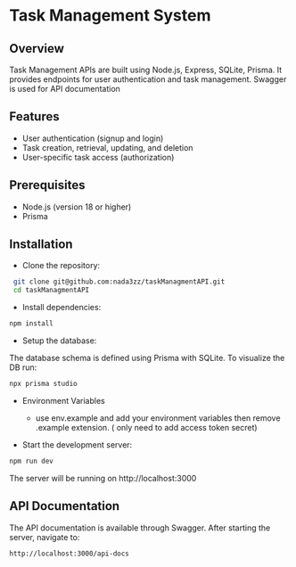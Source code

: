 # Task Management System

## Overview

Task Management APIs are built using Node.js, Express, SQLite, Prisma. It provides endpoints for user authentication and task management. Swagger is used for API documentation

## Features
- User authentication (signup and login)
- Task creation, retrieval, updating, and deletion
- User-specific task access (authorization)

## Prerequisites
- Node.js (version 18 or higher)
- Prisma

## Installation
- Clone the repository:

 ```sh
  git clone git@github.com:nada3zz/taskManagmentAPI.git
  cd taskManagmentAPI
```
- Install dependencies:

```sh
npm install
```
- Setup the database:

The database schema is defined using Prisma with SQLite. To visualize the DB run:

```sh
npx prisma studio
```
- Environment Variables
  - use env.example and add your environment variables then remove .example extension. ( only need to add access token secret)

- Start the development server:

```sh
npm run dev 
```
The server will be running on http://localhost:3000

## API Documentation
The API documentation is available through Swagger. After starting the server, navigate to:

```sh
http://localhost:3000/api-docs
```